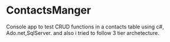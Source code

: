 # ContactsManger
Console app to test CRUD functions in a contacts table using c#, Ado.net,SqlServer. and also i tried to follow 3 tier archetecture.
